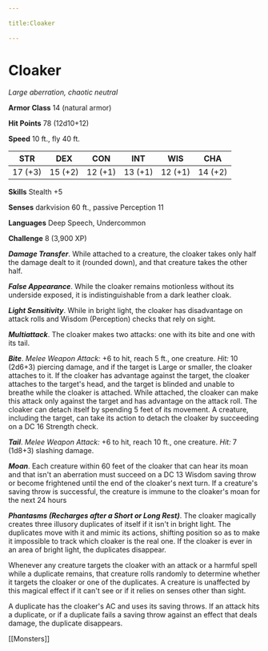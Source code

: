 --- 
title:Cloaker 
---
# Cloaker

*Large aberration, chaotic neutral*

**Armor Class** 14 (natural armor)

**Hit Points** 78 (12d10+12)

**Speed** 10 ft., fly 40 ft.

| STR     | DEX     | CON     | INT     | WIS     | CHA     |
|---------|---------|---------|---------|---------|---------|
| 17 (+3) | 15 (+2) | 12 (+1) | 13 (+1) | 12 (+1) | 14 (+2) |

**Skills** Stealth +5

**Senses** darkvision 60 ft., passive Perception 11

**Languages** Deep Speech, Undercommon

**Challenge** 8 (3,900 XP)

***Damage Transfer***. While attached to a creature, the cloaker takes only half the damage dealt to it (rounded down), and that creature takes the other half.

***False Appearance***. While the cloaker remains motionless without its underside exposed, it is indistinguishable from a dark leather cloak.

***Light Sensitivity***. While in bright light, the cloaker has disadvantage on attack rolls and Wisdom (Perception) checks that rely on sight.


***Multiattack***. The cloaker makes two attacks: one with its bite and one with its tail.

***Bite***. *Melee Weapon Attack:* +6 to hit, reach 5 ft., one creature. *Hit:* 10 (2d6+3) piercing damage, and if the target is Large or smaller, the cloaker attaches to it. If the cloaker has advantage against the target, the cloaker attaches to the target's head, and the target is blinded and unable to breathe while the cloaker is attached. While attached, the cloaker can make this attack only against the target and has advantage on the attack roll. The cloaker can detach itself by spending 5 feet of its movement. A creature, including the target, can take its action to detach the cloaker by succeeding on a DC 16 Strength check.

***Tail***. *Melee Weapon Attack:* +6 to hit, reach 10 ft., one creature. *Hit:* 7 (1d8+3) slashing damage.

***Moan***. Each creature within 60 feet of the cloaker that can hear its moan and that isn't an aberration must succeed on a DC 13 Wisdom saving throw or become frightened until the end of the cloaker's next turn. If a creature's saving throw is successful, the creature is immune to the cloaker's moan for the next 24 hours

***Phantasms (Recharges after a Short or Long Rest)***. The cloaker magically creates three illusory duplicates of itself if it isn't in bright light. The duplicates move with it and mimic its actions, shifting position so as to make it impossible to track which cloaker is the real one. If the cloaker is ever in an area of bright light, the duplicates disappear.

Whenever any creature targets the cloaker with an attack or a harmful spell while a duplicate remains, that creature rolls randomly to determine whether it targets the cloaker or one of the duplicates. A creature is unaffected by this magical effect if it can't see or if it relies on senses other than sight.

A duplicate has the cloaker's AC and uses its saving throws. If an attack hits a duplicate, or if a duplicate fails a saving throw against an effect that deals damage, the duplicate disappears.


[[Monsters]]
